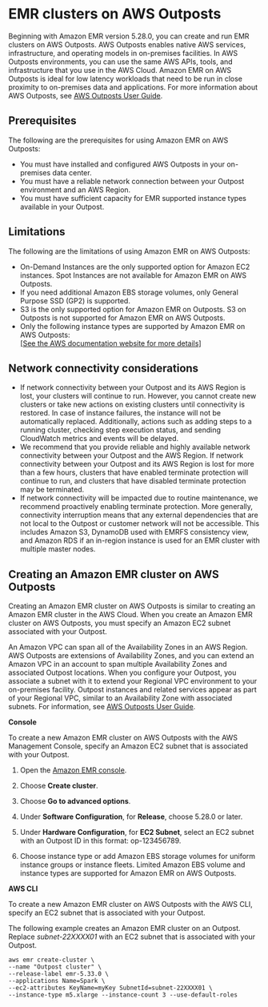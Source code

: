 # EMR clusters on AWS Outposts<a name="emr-plan-outposts"></a>

Beginning with Amazon EMR version 5\.28\.0, you can create and run EMR clusters on AWS Outposts\. AWS Outposts enables native AWS services, infrastructure, and operating models in on\-premises facilities\. In AWS Outposts environments, you can use the same AWS APIs, tools, and infrastructure that you use in the AWS Cloud\. Amazon EMR on AWS Outposts is ideal for low latency workloads that need to be run in close proximity to on\-premises data and applications\. For more information about AWS Outposts, see [AWS Outposts User Guide](https://docs.aws.amazon.com/outposts/latest/userguide/)\. 

## Prerequisites<a name="emr-outposts-prereq"></a>

 The following are the prerequisites for using Amazon EMR on AWS Outposts:
+ You must have installed and configured AWS Outposts in your on\-premises data center\.
+ You must have a reliable network connection between your Outpost environment and an AWS Region\.
+ You must have sufficient capacity for EMR supported instance types available in your Outpost\.

## Limitations<a name="emr-outposts-limit"></a>

The following are the limitations of using Amazon EMR on AWS Outposts:
+ On\-Demand Instances are the only supported option for Amazon EC2 instances\. Spot Instances are not available for Amazon EMR on AWS Outposts\.
+ If you need additional Amazon EBS storage volumes, only General Purpose SSD \(GP2\) is supported\. 
+ S3 is the only supported option for Amazon EMR on Outposts\. S3 on Outposts is not supported for Amazon EMR on AWS Outposts\.
+ Only the following instance types are supported by Amazon EMR on AWS Outposts:    
[\[See the AWS documentation website for more details\]](http://docs.aws.amazon.com/emr/latest/ManagementGuide/emr-plan-outposts.html)

## Network connectivity considerations<a name="emr-outposts-considerations"></a>
+ If network connectivity between your Outpost and its AWS Region is lost, your clusters will continue to run\. However, you cannot create new clusters or take new actions on existing clusters until connectivity is restored\. In case of instance failures, the instance will not be automatically replaced\. Additionally, actions such as adding steps to a running cluster, checking step execution status, and sending CloudWatch metrics and events will be delayed\. 
+ We recommend that you provide reliable and highly available network connectivity between your Outpost and the AWS Region\. If network connectivity between your Outpost and its AWS Region is lost for more than a few hours, clusters that have enabled terminate protection will continue to run, and clusters that have disabled terminate protection may be terminated\. 
+ If network connectivity will be impacted due to routine maintenance, we recommend proactively enabling terminate protection\. More generally, connectivity interruption means that any external dependencies that are not local to the Outpost or customer network will not be accessible\. This includes Amazon S3, DynamoDB used with EMRFS consistency view, and Amazon RDS if an in\-region instance is used for an EMR cluster with multiple master nodes\.

## Creating an Amazon EMR cluster on AWS Outposts<a name="emr-outposts-create"></a>

Creating an Amazon EMR cluster on AWS Outposts is similar to creating an Amazon EMR cluster in the AWS Cloud\. When you create an Amazon EMR cluster on AWS Outposts, you must specify an Amazon EC2 subnet associated with your Outpost\.

An Amazon VPC can span all of the Availability Zones in an AWS Region\. AWS Outposts are extensions of Availability Zones, and you can extend an Amazon VPC in an account to span multiple Availability Zones and associated Outpost locations\. When you configure your Outpost, you associate a subnet with it to extend your Regional VPC environment to your on\-premises facility\. Outpost instances and related services appear as part of your Regional VPC, similar to an Availability Zone with associated subnets\. For information, see [AWS Outposts User Guide](https://docs.aws.amazon.com/outposts/latest/userguide/)\.

**Console**

To create a new Amazon EMR cluster on AWS Outposts with the AWS Management Console, specify an Amazon EC2 subnet that is associated with your Outpost\.

1. Open the [Amazon EMR console](https://console.aws.amazon.com/elasticmapreduce/)\.

1. Choose **Create cluster**\.

1. Choose **Go to advanced options**\.

1. Under **Software Configuration**, for **Release**, choose 5\.28\.0 or later\.

1. Under **Hardware Configuration**, for **EC2 Subnet**, select an EC2 subnet with an Outpost ID in this format: op\-123456789\.

1. Choose instance type or add Amazon EBS storage volumes for uniform instance groups or instance fleets\. Limited Amazon EBS volume and instance types are supported for Amazon EMR on AWS Outposts\.

**AWS CLI**

 To create a new Amazon EMR cluster on AWS Outposts with the AWS CLI, specify an EC2 subnet that is associated with your Outpost\.

The following example creates an Amazon EMR cluster on an Outpost\. Replace *subnet\-22XXXX01* with an EC2 subnet that is associated with your Outpost\. 

```
aws emr create-cluster \
--name "Outpost cluster" \
--release-label emr-5.33.0 \
--applications Name=Spark \
--ec2-attributes KeyName=myKey SubnetId=subnet-22XXXX01 \
--instance-type m5.xlarge --instance-count 3 --use-default-roles
```